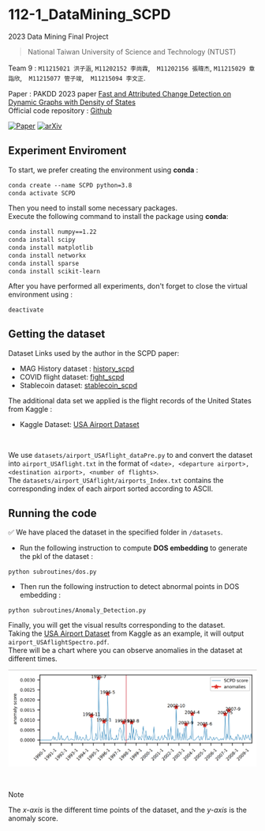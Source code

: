 # 112-1_DataMining_SCPD
2023 Data Mining Final Project

> National Taiwan University of Science and Technology (NTUST)

Team 9 : `M11215021 洪子涵`, `M11202152 李尚霖`,　`M11202156 張暐杰`,
`M11215029 章詣欣`,　`M11215077 管子竣`,　`M11215094 李文正`.

Paper :  PAKDD 2023 paper [Fast and Attributed Change Detection on Dynamic Graphs with Density of States](https://arxiv.org/abs/2305.08750)
<br>
Official code repository : [Github](https://github.com/shenyangHuang/SCPD)

[![Paper](https://img.shields.io/badge/Paper-link-orange.svg "PAKDD 2023 paper")](https://link.springer.com/book/10.1007/978-3-031-33374-3)
[![arXiv](https://img.shields.io/badge/arXiv-pdf-yellow.svg "arXiv paper link")](https://arxiv.org/abs/2305.08750)

## Experiment Enviroment
To start, we prefer creating the environment using **conda** :

```
conda create --name SCPD python=3.8
conda activate SCPD
```

Then you need to install some necessary packages. <br>
Execute the following command to install the package using **conda**:

```
conda install numpy==1.22
conda install scipy
conda install matplotlib
conda install networkx
conda install sparse
conda install scikit-learn
```

After you have performed all experiments, don't forget to close the virtual environment using :

```
deactivate
```

## Getting the dataset
Dataset Links used by the author in the SCPD paper:
- MAG History dataset : [history_scpd](https://object-arbutus.cloud.computecanada.ca/tgb/history_scpd.zip)
- COVID flight dataset: [fight_scpd](https://object-arbutus.cloud.computecanada.ca/tgb/flight_scpd.zip)
- Stablecoin dataset: [stablecoin_scpd](https://object-arbutus.cloud.computecanada.ca/tgb/stablecoin_scpd.zip)

The additional data set we applied is the flight records of the United States from Kaggle :
- Kaggle Dataset: [USA Airport Dataset](https://www.kaggle.com/datasets/flashgordon/usa-airport-dataset)

<br>

We use `datasets/airport_USAflight_dataPre.py` to and convert the dataset into `airport_USAflight.txt` in the format of `<date>, <departure airport>, <destination airport>, <number of flights>`.<br>
The `datasets/airport_USAflight/airports_Index.txt` contains the corresponding index of each airport sorted according to ASCII.


## Running the code
:white_check_mark: We have placed the dataset in the specified folder in `/datasets`.
- Run the following instruction to compute **DOS embedding** to generate the pkl of the dataset :

```
python subroutines/dos.py
```

- Then run the following instruction to detect abnormal points in DOS embedding :

```
python subroutines/Anomaly_Detection.py
```

Finally, you will get the visual results corresponding to the dataset.<br>
Taking the [USA Airport Dataset](https://www.kaggle.com/datasets/flashgordon/usa-airport-dataset) from Kaggle as an example, 
it will output `airport_USAflightSpectro.pdf`.<br>
There will be a chart where you can observe anomalies in the dataset at different times.<br>

![The anomalies detection result of USA Airport Dataset](image.png)

<br>

> [!NOTE]
> The *x-axis* is the different time points of the dataset, and the *y-axis* is the anomaly score.





